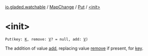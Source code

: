 [io.gladed.watchable](../../index.md) / [MapChange](../index.md) / [Put](index.md) / [&lt;init&gt;](./-init-.md)

# &lt;init&gt;

`Put(key: `[`K`](index.md#K)`, remove: `[`V`](index.md#V)`? = null, add: `[`V`](index.md#V)`)`

The addition of value [add](add.md), replacing value [remove](remove.md) if present, for [key](key.md).

